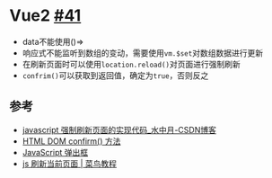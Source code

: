 # Vue2 [#41](https://github.com/vhxubo/blog/issues/41)

- data不能使用()=>
- 响应式不能监听到数组的变动，需要使用`vm.$set`对数组数据进行更新
- 在刷新页面时可以使用`location.reload()`对页面进行强制刷新
- `confrim()`可以获取到返回值，确定为`true`，否则反之

## 参考

- [javascript 强制刷新页面的实现代码_水中月-CSDN博客](https://blog.csdn.net/qq_37677519/article/details/78111121)
- [HTML DOM confirm() 方法](https://www.w3school.com.cn/htmldom/met_win_confirm.asp)
- [JavaScript 弹出框](https://www.w3school.com.cn/js/js_popup.asp)
- [js 刷新当前页面 | 菜鸟教程](https://www.runoob.com/w3cnote/js-refresh-current-page.html)